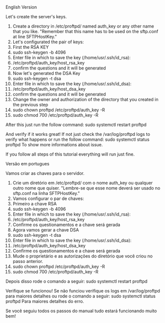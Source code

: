 English Version

Let's create the server's keys.
1) Create a directory in /etc/proftpd/ named auth_key or any other name that you like. "Remember that this name has to be used on the sftp.conf at line SFTPHostKey."
2) Let's configurated the pair of keys:
3) First the RSA KEY
4) sudo ssh-keygen -b 4096
5) Enter file in which to save the key (/home/usr/.ssh/id_rsa):
6) /etc/proftpd/auth_key/host_rsa_key
7) confirm the questions and it will be generated
8) Now let's generated the DSA Key
9) sudo ssh-keygen -t dsa
10) Enter file in which to save the key (/home/usr/.ssh/id_dsa):
11) /etc/proftpd/auth_key/host_dsa_key
12) confirm the questions and it will be generated
13) Change the owner and authorization of the directory that you created in the previous step
14) sudo chown proftpd /etc/proftpd/auth_key -R
15) sudo chmod 700 /etc/proftpd/auth_key -R
  
After this just run the follow command:
sudo systemctl restart proftpd

And verify if it works great! If not just check the /var/log/proftpd logs to verify what happens or run the follow command:
sudo systemctl status proftpd
To show more informations about issue.

If you follow all steps of this tutorial everything will run just fine.

Versão em portugues

Vamos criar as chaves para o servidor.
1) Crie um diretório em /etc/proftpd/ com o nome auth_key ou qualquer outro nome que quiser. "Lembre-se que esse nome deverá ser usado no sftp.conf na linha SFTPHostKey."
2) Vamos configurar o par de chaves:
3) Primeiro a chave RSA
4) sudo ssh-keygen -b 4096
5) Enter file in which to save the key (/home/usr/.ssh/id_rsa):
6) /etc/proftpd/auth_key/host_rsa_key
7) Confirme os questionamentos e a chave será gerada
8) Agora vamos gerar a chave DSA
9) sudo ssh-keygen -t dsa
10) Enter file in which to save the key (/home/usr/.ssh/id_dsa):
11) /etc/proftpd/auth_key/host_dsa_key
12) Confirme os questionamentos e a chave será gerada
13) Mude o proprietário e as autorizações do diretório que você criou no passo anterior.
14) sudo chown proftpd /etc/proftpd/auth_key -R
15) sudo chmod 700 /etc/proftpd/auth_key -R
  
Depois disso rode o comando a seguir:
sudo systemctl restart proftpd

Verifique se funcionou! Se não funciou verifique os logs em /var/log/proftpd para maiores detalhes ou rode o comando a seguir:
sudo systemctl status proftpd
Para maiores detalhes do erro.

Se você seguiu todos os passos do manual tudo estará funcionando muito bem!
